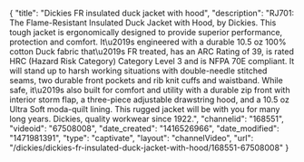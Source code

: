 {
    "title": "Dickies FR insulated duck jacket with hood",
    "description": "RJ701: The Flame-Resistant Insulated Duck Jacket with Hood, by Dickies.  This tough jacket is ergonomically designed to provide superior performance, protection and comfort.  It\u2019s engineered with a durable 10.5 oz 100% cotton Duck fabric that\u2019s FR treated, has an ARC Rating of 39, is rated HRC (Hazard Risk Category) Category Level 3 and is NFPA 70E compliant.  It will stand up to harsh working situations with double-needle stitched seams, two durable front pockets and rib knit cuffs and waistband.  While safe, it\u2019s also built for comfort and utility with a durable zip front with interior storm flap, a three-piece adjustable drawstring hood, and a 10.5 oz Ultra Soft moda-quilt lining.  This rugged jacket will be with you for many long years.  Dickies, quality workwear since 1922.",
    "channelid": "168551",
    "videoid": "67508008",
    "date_created": "1416526966",
    "date_modified": "1471981391",
    "type": "captivate",
    "layout": "channelVideo",
    "url": "\/dickies\/dickies-fr-insulated-duck-jacket-with-hood\/168551-67508008"
}